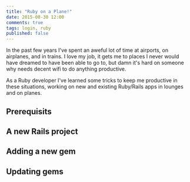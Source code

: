 ```yaml
---
title: "Ruby on a Plane!"
date: 2015-08-30 12:00
comments: true
tags: login, ruby
published: false
---
```


In the past few years I've spent an aweful lot of time at airports, on airplanes, and in trains. I love my job, it gets me to places I never would have dreamed to have been able to go to, but damn it's hard on someone why needs decent wifi to do anything productive.

As a Ruby developer I've learned some tricks to keep me productive in these situations, working on new and existing Ruby/Rails apps in lounges and on planes.

## Prerequisits

## A new Rails project

## Adding a new gem

## Updating gems
